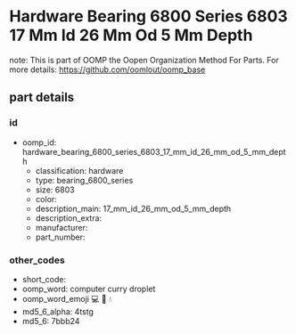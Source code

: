 # Hardware Bearing 6800 Series 6803 17 Mm Id 26 Mm Od 5 Mm Depth  

note: This is part of OOMP the Oopen Organization Method For Parts. For more details: https://github.com/oomlout/oomp_base

##  part details





### id
* oomp_id: hardware_bearing_6800_series_6803_17_mm_id_26_mm_od_5_mm_depth
  * classification: hardware
  * type: bearing_6800_series
  * size: 6803
  * color: 
  * description_main: 17_mm_id_26_mm_od_5_mm_depth
  * description_extra: 
  * manufacturer: 
  * part_number: 

### other_codes
* short_code: 
* oomp_word: computer curry droplet
* oomp_word_emoji :computer: :curry: :droplet:
* md5_6_alpha: 4tstg
* md5_6: 7bbb24